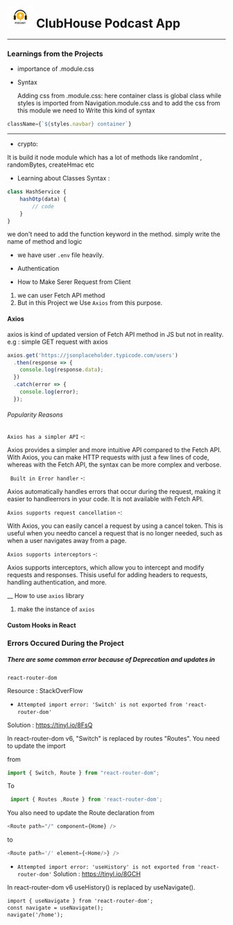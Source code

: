 # <img src="https://github.com/RahulBisht001/ClubHouse/blob/main/microphone.png" alt="" width="60" height="50"> ClubHouse Podcast App
____________________________


### Learnings from the Projects

* importance of .module.css



* Syntax

    Adding css from .module.css:
    here container class is global class while styles is
    imported from Navigation.module.css and to add the css from
    this module we need to Write this kind of syntax

```javascript
className={`${styles.navbar} container`} 
```

______________________________________________________________
* crypto:

It is build it node module which has a lot of methods like randomInt , randomBytes, createHmac etc

* Learning about Classes 
Syntax : 

```javascript
class HashService {
    hashOtp(data) {
        // code
    }
}
```

we don't need to add the function keyword in the method. simply write the name of method and logic

* we have user `.env` file heavily.

* Authentication 

* How to Make Serer Request from Client

1. we can user Fetch API method
2. But in this Project we Use `Axios` from this purpose.

#### Axios

axios is kind of updated version of Fetch API method in JS but not in reality.
e.g :  simple GET request with axios

```javascript
axios.get('https://jsonplaceholder.typicode.com/users')
  .then(response => {
    console.log(response.data);
  })
  .catch(error => {
    console.log(error);
  });
```


###### Popularity Reasons

`Axios has a simpler API`  -:

Axios provides a simpler and more intuitive API compared to the Fetch API. With Axios, 
you can make HTTP requests with just a few lines of code, whereas with the Fetch API,
the syntax can be more complex and verbose.

` Built in Error handler` -:

Axios automatically handles errors that occur during the request, making it easier to handleerrors in your code. It is not available with Fetch API.
  
`Axios supports request cancellation` -:
  
With Axios, you can easily cancel a request by using a cancel token. This is useful when you needto cancel a request that is no longer needed, such as when a user navigates away from a page.

`Axios supports interceptors` -:

Axios supports interceptors, which allow you to intercept and modify requests and responses. Thisis useful for adding headers to requests, handling authentication, and more.

 
__ How to use `axios` library
1. make the instance of `axios`





####  Custom Hooks in React


### Errors Occured During the Project

#####  There are some common error because of Deprecation and  updates in
 `react-router-dom`

Resource : StackOverFlow


* `Attempted import error: 'Switch' is not exported from 'react-router-dom'`

Solution : https://tinyl.io/8FsQ

In react-router-dom v6, "Switch" is replaced by routes "Routes". 
You need to update the import

from 

``` javascript
import { Switch, Route } from "react-router-dom";
```

To 
```javascript
 import { Routes ,Route } from 'react-router-dom';
  ```

You also need to update the Route declaration 
from
```javascript
<Route path="/" component={Home} />
```
to
```javascript
<Route path='/' element={<Home/>} />
```




*  `Attempted import error: 'useHistory' is not exported from 'react-router-dom'`
Solution : https://tinyl.io/8GCH

In react-router-dom v6 useHistory() is replaced by useNavigate().
```
import { useNavigate } from 'react-router-dom';
const navigate = useNavigate();
navigate('/home');
```

